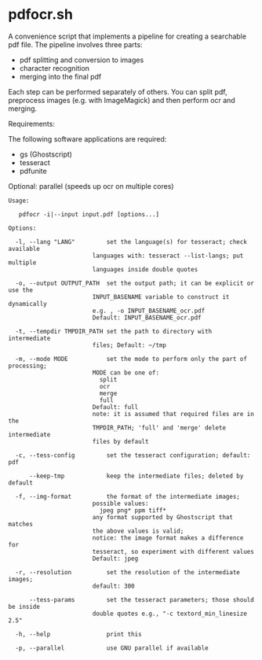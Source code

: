 # pdfocr.sh

A convenience script that implements a pipeline for creating a searchable
pdf file. The pipeline involves three parts:
  - pdf splitting and conversion to images
  - character recognition
  - merging into the final pdf

Each step can be performed separately of others. You can split pdf, preprocess
images (e.g. with ImageMagick) and then perform ocr and merging.

Requirements:

  The following software applications are required:
  - gs (Ghostscript)
  - tesseract
  - pdfunite

  Optional:
    parallel (speeds up ocr on multiple cores)

    Usage:

       pdfocr -i|--input input.pdf [options...]

    Options:

      -l, --lang "LANG"         set the language(s) for tesseract; check available
                            languages with: tesseract --list-langs; put multiple
                            languages inside double quotes

      -o, --output OUTPUT_PATH  set the output path; it can be explicit or use the
                            INPUT_BASENAME variable to construct it dynamically
                            e.g. , -o INPUT_BASENAME_ocr.pdf
                            Default: INPUT_BASENAME_ocr.pdf

      -t, --tempdir TMPDIR_PATH set the path to directory with intermediate
                            files; Default: ~/tmp

      -m, --mode MODE           set the mode to perform only the part of processing;
                            MODE can be one of: 
                              split
                              ocr
                              merge
                              full  
                            Default: full
                            note: it is assumed that required files are in the
                            TMPDIR_PATH; 'full' and 'merge' delete intermediate
                            files by default

      -c, --tess-config         set the tesseract configuration; default: pdf

          --keep-tmp            keep the intermediate files; deleted by default

      -f, --img-format          the format of the intermediate images; 
                            possible values:
                              jpeg png* ppm tiff*
                            any format supported by Ghostscript that matches
                            the above values is valid;
                            notice: the image format makes a difference for
                            tesseract, so experiment with different values
                            Default: jpeg

      -r, --resolution          set the resolution of the intermediate images;
                            default: 300

          --tess-params         set the tesseract parameters; those should be inside
                            double quotes e.g., "-c textord_min_linesize 2.5"

      -h, --help                print this

      -p, --parallel            use GNU parallel if available

